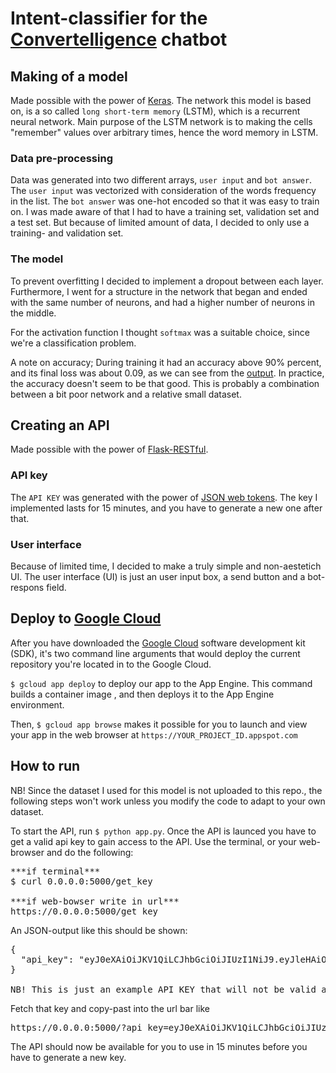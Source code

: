 # Intent-classifier for the [Convertelligence](https://www.convertelligence.no/) chatbot

## Making of a model

Made possible with the power of [Keras](https://keras.io/). The network this model
is based on, is a so called `long short-term memory` (LSTM), which is a
recurrent neural network. Main purpose of the LSTM network is to making the
cells "remember" values over arbitrary times, hence the word memory in LSTM.

### Data pre-processing

Data was generated into two different arrays, `user input` and `bot answer`.
The `user input` was vectorized with consideration of the words frequency in the list.
The `bot answer` was one-hot encoded so that it was easy to train on.
I was made aware of that I had to have a training set, validation set and a
test set. But because of limited amount of data, I decided to only use
a training- and validation set.

### The model
To prevent overfitting I decided to implement a dropout between each layer.
Furthermore, I went for a structure in the network that began and ended with
the same number of neurons, and had a higher number of neurons in the middle.

For the activation function I thought `softmax` was a suitable choice, since
we're a classification problem.

A note on accuracy; During training it had an accuracy above 90% percent,
and its final loss was about 0.09, as we can see from the [output](./output_train.txt).
In practice, the accuracy doesn't seem to be that good. This is probably a
combination between a bit poor network and a relative small dataset.

## Creating an API
Made possible with the power of [Flask-RESTful](https://flask-restful.readthedocs.io/en/latest/).

### API key
The `API KEY` was generated with the power of [JSON web tokens](https://jwt.io/).
The key I implemented lasts for 15 minutes, and you have to generate a new
one after that.

### User interface
Because of limited time, I decided to make a truly simple and non-aestetich UI.
The user interface (UI) is just an user input box, a send button and a
bot-respons field.

## Deploy to [Google Cloud](https://cloud.google.com/)

After you have downloaded the [Google Cloud](https://cloud.google.com/sdk/docs/) software development kit (SDK), it's two command line arguments that would deploy
the current repository you're located in to the Google Cloud.

`$ gcloud app deploy` to deploy our app to the App Engine. This command
builds a container image , and then deploys it to the App Engine environment.

Then, `$ gcloud app browse` makes it possible for you to launch and view your
app in the web browser at `https://YOUR_PROJECT_ID.appspot.com`


## How to run
NB! Since the dataset I used for this model is not uploaded to this repo.,
the following steps won't work unless you modify the code to adapt to your
own dataset.   

To start the API, run `$ python app.py`. Once the API is launced you have
to get a valid api key to gain access to the API. Use the terminal, or
your web-browser and do the following:
<pre>
***if terminal***
$ curl 0.0.0.0:5000/get_key

***if web-bowser write in url***
https://0.0.0.0:5000/get_key
</pre>

An JSON-output like this should be shown:
<pre>
{
  "api_key": "eyJ0eXAiOiJKV1QiLCJhbGciOiJIUzI1NiJ9.eyJleHAiOjE1MjQ5MjUzNDh9.w8OpPIZWg5GxofhA6smhvFPg3J7xEZSxhq3CoAn-0jk"
}

NB! This is just an example API KEY that will not be valid at the time you read this
</pre>

Fetch that key and copy-past into the url bar like

<pre>
https://0.0.0.0:5000/?api_key=eyJ0eXAiOiJKV1QiLCJhbGciOiJIUzI1NiJ9.eyJleHAiOjE1MjQ5MjUzNDh9.w8OpPIZWg5GxofhA6smhvFPg3J7xEZSxhq3CoAn-0jk
</pre>

The API should now be available for you to use in 15 minutes before you have to generate a new key.
